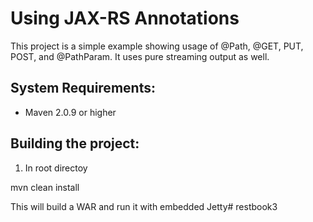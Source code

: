 Using JAX-RS Annotations
========================
This project is a simple example showing usage of @Path, @GET, PUT, POST, and @PathParam.  It uses pure streaming
output as well. 

System Requirements:
-------------------------
- Maven 2.0.9 or higher

Building the project:
-------------------------
1. In root directoy

mvn clean install

This will build a WAR and run it with embedded Jetty# restbook3
